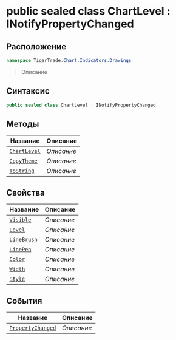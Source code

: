 
# public sealed class ChartLevel : INotifyPropertyChanged
## Расположение
```csharp
namespace TigerTrade.Chart.Indicators.Drawings
```



> Описание

## Синтаксис
```csharp
public sealed class ChartLevel : INotifyPropertyChanged
```


## Методы
| Название | Описание |
| --- | --- |
| [`ChartLevel`](./ChartLevel.cs/Методы/ChartLevel.md) | *Описание* |
| [`CopyTheme`](./ChartLevel.cs/Методы/CopyTheme.md) | *Описание* |
| [`ToString`](./ChartLevel.cs/Методы/ToString.md) | *Описание* |

## Свойства
| Название | Описание |
| --- | --- |
| [`Visible`](./ChartLevel.cs/Свойства/Visible.md) | *Описание* |
| [`Level`](./ChartLevel.cs/Свойства/Level.md) | *Описание* |
| [`LineBrush`](./ChartLevel.cs/Свойства/LineBrush.md) | *Описание* |
| [`LinePen`](./ChartLevel.cs/Свойства/LinePen.md) | *Описание* |
| [`Color`](./ChartLevel.cs/Свойства/Color.md) | *Описание* |
| [`Width`](./ChartLevel.cs/Свойства/Width.md) | *Описание* |
| [`Style`](./ChartLevel.cs/Свойства/Style.md) | *Описание* |

## События
| Название | Описание |
| --- | --- |
| [`PropertyChanged`](./ChartLevel.cs/События/PropertyChanged.md) | *Описание* |



